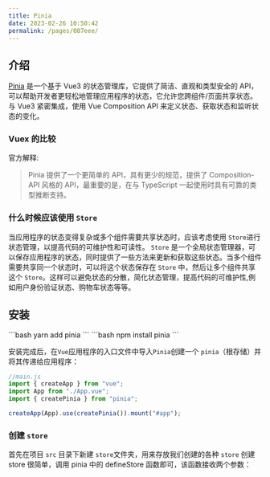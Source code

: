 ```yaml
---
title: Pinia
date: 2023-02-26 10:50:42
permalink: /pages/087eee/
---
```


## 介绍

[Pinia](https://pinia.web3doc.top/) 是一个基于 Vue3 的状态管理库，它提供了简洁、直观和类型安全的 API，可以帮助开发者更轻松地管理应用程序的状态，它允许您跨组件/页面共享状态。与 Vue3 紧密集成，使用 Vue Composition API 来定义状态、获取状态和监听状态的变化。

### Vuex 的比较

官方解释:

> Pinia 提供了一个更简单的 API，具有更少的规范，提供了 Composition-API 风格的 API，最重要的是，在与 TypeScript 一起使用时具有可靠的类型推断支持。

### 什么时候应该使用 `Store`

当应用程序的状态变得复杂或多个组件需要共享状态时，应该考虑使用 `Store`进行状态管理，以提高代码的可维护性和可读性。 `Store` 是一个全局状态管理器，可以保存应用程序的状态，同时提供了一些方法来更新和获取这些状态。当多个组件需要共享同一个状态时，可以将这个状态保存在 `Store` 中，然后让多个组件共享这个 `Store`。这样可以避免状态的分散，简化状态管理，提高代码的可维护性,例如用户身份验证状态、购物车状态等等。

## 安装

<code-group>
<code-block title="YARN" active>
```bash
yarn add pinia
```
  </code-block>
  
  <code-block title="NPM">
  ```bash
  npm install pinia
  ```
  </code-block>
  
</code-group>

安装完成后，在`Vue`应用程序的入口文件中导入`Pinia`创建一个 `pinia`（根存储）并将其传递给应用程序：

```js
//main.js
import { createApp } from "vue";
import App from "./App.vue";
import { createPinia } from "pinia";

createApp(App).use(createPinia()).mount("#app");
```

### 创建 `store`

首先在项目 `src` 目录下新建 `store`文件夹，用来存放我们创建的各种 `store`
创建 store 很简单，调用 pinia 中的 defineStore 函数即可，该函数接收两个参数：
